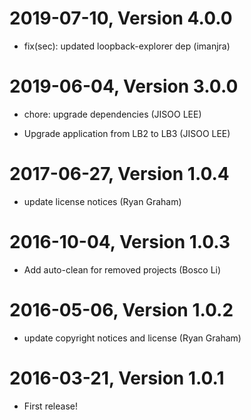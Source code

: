 2019-07-10, Version 4.0.0
=========================

 * fix(sec): updated loopback-explorer dep (imanjra)


2019-06-04, Version 3.0.0
=========================

 * chore: upgrade dependencies (JISOO LEE)

 * Upgrade application from LB2 to LB3 (JISOO LEE)


2017-06-27, Version 1.0.4
=========================

 * update license notices (Ryan Graham)


2016-10-04, Version 1.0.3
=========================

 * Add auto-clean for removed projects (Bosco Li)


2016-05-06, Version 1.0.2
=========================

 * update copyright notices and license (Ryan Graham)


2016-03-21, Version 1.0.1
=========================

 * First release!
